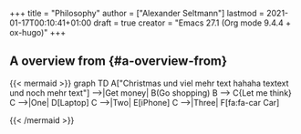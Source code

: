 +++
title = "Philosophy"
author = ["Alexander Seltmann"]
lastmod = 2021-01-17T00:10:41+01:00
draft = true
creator = "Emacs 27.1 (Org mode 9.4.4 + ox-hugo)"
+++

## A overview from {#a-overview-from}

{{< mermaid >}}
graph TD
	A["Christmas und viel mehr text hahaha textext<br/>
  und noch mehr text"] -->|Get money| B(Go shopping)
	B --> C{Let me think}
	C -->|One| D[Laptop]
	C -->|Two| E[iPhone]
	C -->|Three| F[fa:fa-car Car]

{{< /mermaid >}}
